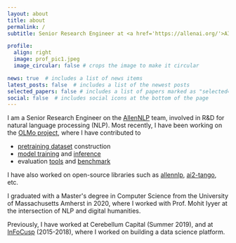 ```yaml
---
layout: about
title: about
permalink: /
subtitle: Senior Research Engineer at <a href='https://allenai.org/'>AI2</a>.

profile:
  align: right
  image: prof_pic1.jpeg
  image_circular: false # crops the image to make it circular

news: true  # includes a list of news items
latest_posts: false  # includes a list of the newest posts
selected_papers: false # includes a list of papers marked as "selected={true}"
social: false  # includes social icons at the bottom of the page
---
```


I am a Senior Research Engineer on the [AllenNLP](https://allennlp.org/) team, involved in R&D for natural language processing (NLP). Most recently, I have been working on the [OLMo project](https://allenai.org/olmo), where I have contributed to 

* [pretraining dataset](https://blog.allenai.org/dolma-3-trillion-tokens-open-llm-corpus-9a0ff4b8da64) construction
* [model training](https://arxiv.org/abs/2402.00838) and [inference](https://huggingface.co/datasets/allenai/OLMo-7B)
* evaluation [tools](https://github.com/allenai/ai2-olmo-eval) and [benchmark](https://api.semanticscholar.org/CorpusID:266348815)

I have also worked on open-source libraries such as [allennlp](https://github.com/allenai/allennlp), [ai2-tango](https://github.com/allenai/tango), etc. 

I graduated with a Master's degree in Computer Science from the University of Massachusetts Amherst in 2020, where I worked with Prof. Mohit Iyyer at the intersection of NLP and digital humanities.

<!-- During my Master's at UMass Amherst, I worked with Prof. Mohit Iyyer on interpreting what neural models learn about stylistic content in fictional text, and with Prof. Eric Poehler from UMass Classics department to automate dataset construction and build an interface to explore art and architecture of Pompeii (ancient Roman city). I also collaborated with Scripps Research to improve the quality of crowd-sourced annotations in biomedical text using graphical models, for better named entity recognition. -->

Previously, I have worked at Cerebellum Capital (Summer 2019), and at [InFoCusp](https://infocusp.in) (2015-2018), where I worked on building a data science platform.

<!-- In my spare time, I enjoy [reading](/reading) novels, [writing]({{site.wordpress_url}}) (especially poetry), and [dancing]({{site.youtube_dance_list}}). -->

